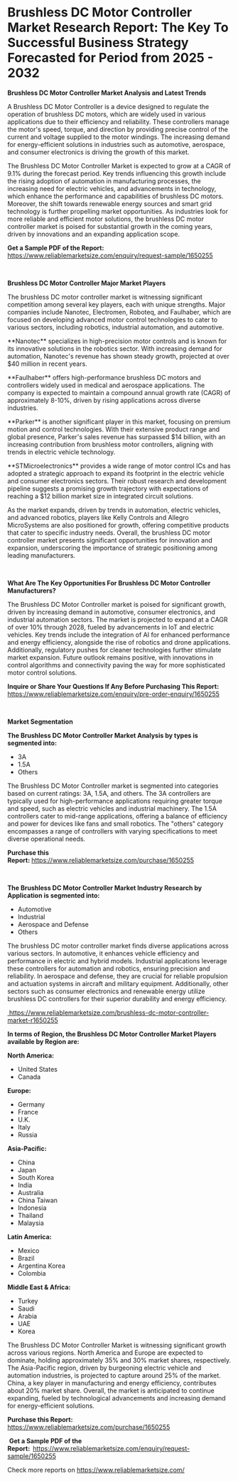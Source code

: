 <p><h1>Brushless DC Motor Controller Market Research Report: The Key To Successful Business Strategy Forecasted for Period from 2025 - 2032</h1></p><p><strong>Brushless DC Motor Controller Market Analysis and Latest Trends</strong></p>
<p><p>A Brushless DC Motor Controller is a device designed to regulate the operation of brushless DC motors, which are widely used in various applications due to their efficiency and reliability. These controllers manage the motor's speed, torque, and direction by providing precise control of the current and voltage supplied to the motor windings. The increasing demand for energy-efficient solutions in industries such as automotive, aerospace, and consumer electronics is driving the growth of this market. </p><p>The Brushless DC Motor Controller Market is expected to grow at a CAGR of 9.1% during the forecast period. Key trends influencing this growth include the rising adoption of automation in manufacturing processes, the increasing need for electric vehicles, and advancements in technology, which enhance the performance and capabilities of brushless DC motors. Moreover, the shift towards renewable energy sources and smart grid technology is further propelling market opportunities. As industries look for more reliable and efficient motor solutions, the brushless DC motor controller market is poised for substantial growth in the coming years, driven by innovations and an expanding application scope.</p></p>
<p><strong>Get a Sample PDF of the Report:&nbsp;</strong> <a href="https://www.reliablemarketsize.com/enquiry/request-sample/1650255?utm_campaign=2233&utm_medium=2&utm_source=Github&utm_content=ia&utm_term=17022025&utm_id=brushless-dc-motor-controller">https://www.reliablemarketsize.com/enquiry/request-sample/1650255</a></p>
<p>&nbsp;</p>
<p><strong>Brushless DC Motor Controller Major Market Players</strong></p>
<p><p>The brushless DC motor controller market is witnessing significant competition among several key players, each with unique strengths. Major companies include Nanotec, Electromen, Roboteq, and Faulhaber, which are focused on developing advanced motor control technologies to cater to various sectors, including robotics, industrial automation, and automotive.</p><p>**Nanotec** specializes in high-precision motor controls and is known for its innovative solutions in the robotics sector. With increasing demand for automation, Nanotec's revenue has shown steady growth, projected at over $40 million in recent years.</p><p>**Faulhaber** offers high-performance brushless DC motors and controllers widely used in medical and aerospace applications. The company is expected to maintain a compound annual growth rate (CAGR) of approximately 8-10%, driven by rising applications across diverse industries.</p><p>**Parker** is another significant player in this market, focusing on premium motion and control technologies. With their extensive product range and global presence, Parker's sales revenue has surpassed $14 billion, with an increasing contribution from brushless motor controllers, aligning with trends in electric vehicle technology.</p><p>**STMicroelectronics** provides a wide range of motor control ICs and has adopted a strategic approach to expand its footprint in the electric vehicle and consumer electronics sectors. Their robust research and development pipeline suggests a promising growth trajectory with expectations of reaching a $12 billion market size in integrated circuit solutions.</p><p>As the market expands, driven by trends in automation, electric vehicles, and advanced robotics, players like Kelly Controls and Allegro MicroSystems are also positioned for growth, offering competitive products that cater to specific industry needs. Overall, the brushless DC motor controller market presents significant opportunities for innovation and expansion, underscoring the importance of strategic positioning among leading manufacturers.</p></p>
<p>&nbsp;</p>
<p><strong>What Are The Key Opportunities For Brushless DC Motor Controller Manufacturers?</strong></p>
<p><p>The Brushless DC Motor Controller market is poised for significant growth, driven by increasing demand in automotive, consumer electronics, and industrial automation sectors. The market is projected to expand at a CAGR of over 10% through 2028, fueled by advancements in IoT and electric vehicles. Key trends include the integration of AI for enhanced performance and energy efficiency, alongside the rise of robotics and drone applications. Additionally, regulatory pushes for cleaner technologies further stimulate market expansion. Future outlook remains positive, with innovations in control algorithms and connectivity paving the way for more sophisticated motor control solutions.</p></p>
<p><strong>Inquire or Share Your Questions If Any Before Purchasing This Report:</strong> <a href="https://www.reliablemarketsize.com/enquiry/pre-order-enquiry/1650255?utm_campaign=2233&utm_medium=2&utm_source=Github&utm_content=ia&utm_term=17022025&utm_id=brushless-dc-motor-controller">https://www.reliablemarketsize.com/enquiry/pre-order-enquiry/1650255</a></p>
<p>&nbsp;</p>
<p><strong>Market Segmentation</strong></p>
<p><strong>The Brushless DC Motor Controller Market Analysis by types is segmented into:</strong></p>
<p><ul><li>3A</li><li>1.5A</li><li>Others</li></ul></p>
<p><p>The Brushless DC Motor Controller market is segmented into categories based on current ratings: 3A, 1.5A, and others. The 3A controllers are typically used for high-performance applications requiring greater torque and speed, such as electric vehicles and industrial machinery. The 1.5A controllers cater to mid-range applications, offering a balance of efficiency and power for devices like fans and small robotics. The "others" category encompasses a range of controllers with varying specifications to meet diverse operational needs.</p></p>
<p><strong>Purchase this Report:&nbsp;</strong><a href="https://www.reliablemarketsize.com/purchase/1650255?utm_campaign=2233&utm_medium=2&utm_source=Github&utm_content=ia&utm_term=17022025&utm_id=brushless-dc-motor-controller">https://www.reliablemarketsize.com/purchase/1650255</a></p>
<p>&nbsp;</p>
<p><strong>The Brushless DC Motor Controller Market Industry Research by Application is segmented into:</strong></p>
<p><ul><li>Automotive</li><li>Industrial</li><li>Aerospace and Defense</li><li>Others</li></ul></p>
<p><p>The brushless DC motor controller market finds diverse applications across various sectors. In automotive, it enhances vehicle efficiency and performance in electric and hybrid models. Industrial applications leverage these controllers for automation and robotics, ensuring precision and reliability. In aerospace and defense, they are crucial for reliable propulsion and actuation systems in aircraft and military equipment. Additionally, other sectors such as consumer electronics and renewable energy utilize brushless DC controllers for their superior durability and energy efficiency.</p></p>
<p><a href="https://www.reliablemarketsize.com/brushless-dc-motor-controller-market-r1650255?utm_campaign=2233&utm_medium=2&utm_source=Github&utm_content=ia&utm_term=17022025&utm_id=brushless-dc-motor-controller">&nbsp;https://www.reliablemarketsize.com/brushless-dc-motor-controller-market-r1650255</a></p>
<p><strong>In terms of Region, the Brushless DC Motor Controller Market Players available by Region are:</strong></p>
<p>
    <p> <strong> North America: </strong>
        <ul>
            <li>United States</li>
            <li>Canada</li>
        </ul>
        </p> 
    <p> <strong> Europe: </strong>
        <ul>
            <li>Germany</li>
            <li>France</li>
            <li>U.K.</li>
            <li>Italy</li>
            <li>Russia</li>
        </ul>
        </p> 
    <p> <strong> Asia-Pacific: </strong>
        <ul>
            <li>China</li>
            <li>Japan</li>
            <li>South Korea</li>
            <li>India</li>
            <li>Australia</li>
            <li>China Taiwan</li>
            <li>Indonesia</li>
            <li>Thailand</li>
            <li>Malaysia</li>
        </ul>
        </p> 
    <p> <strong> Latin America: </strong>
        <ul>
            <li>Mexico</li>
            <li>Brazil</li>
            <li>Argentina Korea</li>
            <li>Colombia</li>
        </ul>
        </p> 
    <p> <strong> Middle East & Africa: </strong>
        <ul>
            <li>Turkey</li>
            <li>Saudi</li>
            <li>Arabia</li>
            <li>UAE</li>
            <li>Korea</li>
        </ul>
    </p>
    </p>
<p><p>The Brushless DC Motor Controller Market is witnessing significant growth across various regions. North America and Europe are expected to dominate, holding approximately 35% and 30% market shares, respectively. The Asia-Pacific region, driven by burgeoning electric vehicle and automation industries, is projected to capture around 25% of the market. China, a key player in manufacturing and energy efficiency, contributes about 20% market share. Overall, the market is anticipated to continue expanding, fueled by technological advancements and increasing demand for energy-efficient solutions.</p></p>
<p><strong>Purchase this Report: </strong><a href="https://www.reliablemarketsize.com/purchase/1650255?utm_campaign=2233&utm_medium=2&utm_source=Github&utm_content=ia&utm_term=17022025&utm_id=brushless-dc-motor-controller">https://www.reliablemarketsize.com/purchase/1650255</a></p>
<p>&nbsp;<strong>Get a Sample PDF of the Report:&nbsp;&nbsp;</strong><a href="https://www.reliablemarketsize.com/enquiry/request-sample/1650255?utm_campaign=2233&utm_medium=2&utm_source=Github&utm_content=ia&utm_term=17022025&utm_id=brushless-dc-motor-controller">https://www.reliablemarketsize.com/enquiry/request-sample/1650255</a></p>
<p><strong></strong></p>
<p>Check more reports on <a href="https://www.reliablemarketsize.com/?utm_campaign=2233&utm_medium=2&utm_source=Github&utm_content=ia&utm_term=17022025&utm_id=brushless-dc-motor-controller">https://www.reliablemarketsize.com/</a></p>